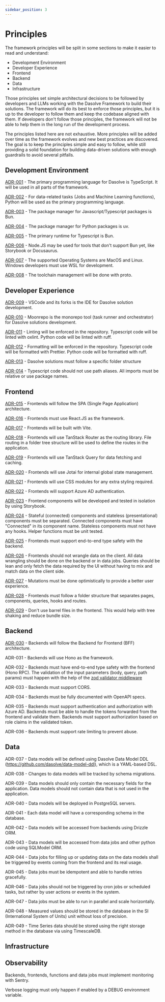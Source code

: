 ```yaml
---
sidebar_position: 3
---
```


# Principles

The framework principles will be split in some sections to make it easier to read and understand:

- Development Environment
- Developer Experience
- Frontend
- Backend
- Data
- Infrastructure

Those principles set simple architectural decisions to be followed by developers and LLMs working with the Dasolve Framework to build their solutions. The framework will do its best to enforce those principles, but it is up to the developer to follow them and keep the codebase aligned with them. If developers don't follow those principles, the framework will not be able to help them in the long run of the development process.

The principles listed here are not exhaustive. More principles will be added over time as the framework evolves and new best practices are discovered. The goal is to keep the principles simple and easy to follow, while still providing a solid foundation for building data-driven solutions with enough guardrails to avoid several pitfalls.

## Development Environment

[ADR-001](./adrs/ADR-001.md) - The primary programming language for Dasolve is TypeScript. It will be used in all parts of the framework.

[ADR-002](./adrs/ADR-002.md) - For data-related tasks (Jobs and Machine Learning functions), Python will be used as the primary programming language.

[ADR-003](./adrs/ADR-003.md) - The package manager for Javascript/Typescript packages is Bun.

[ADR-004](./adrs/ADR-004.md) - The package manager for Python packages is uv.

[ADR-005](./adrs/ADR-005.md) - The primary runtime for Typescript is Bun.

[ADR-006](./adrs/ADR-006.md) - Node.JS may be used for tools that don't support Bun yet, like Storybook or Docusaurus.

[ADR-007](./adrs/ADR-007.md) - The supported Operating Systems are MacOS and Linux. Windows developers must use WSL for development.

[ADR-008](./adrs/ADR-008.md) - The toolchain management will be done with proto.

## Developer Experience

[ADR-009](./adrs/ADR-009.md) - VSCode and its forks is the IDE for Dasolve solution development.

[ADR-010](./adrs/ADR-010.md) - Moonrepo is the monorepo tool (task runner and orchestrator) for Dasolve solutions development.

[ADR-011](./adrs/ADR-011.md) - Linting will be enforced in the repository. Typescript code will be linted with oxlint. Python code will be linted with ruff.

[ADR-012](./adrs/ADR-012.md) - Formatting will be enforced in the repository. Typescript code will be formatted with Prettier. Python code will be formatted with ruff.

[ADR-013](./adrs/ADR-013.md) - Dasolve solutions must follow a specific folder structure

[ADR-014](./adrs/ADR-014.md) - Typescript code should not use path aliases. All imports must be relative or use package names.

## Frontend

[ADR-015](./adrs/ADR-015.md) - Frontends will follow the SPA (Single Page Application) architecture.

[ADR-016](./adrs/ADR-016.md) - Frontends must use React.JS as the framework.

[ADR-017](./adrs/ADR-017.md) - Frontends will be built with Vite.

[ADR-018](./adrs/ADR-018.md) - Frontends will use TanStack Router as the routing library. File routing in a folder tree structure will be used to define the routes in the application.

[ADR-019](./adrs/ADR-019.md) - Frontends will use TanStack Query for data fetching and caching.

[ADR-020](./adrs/ADR-020.md) - Frontends will use Jotai for internal global state management.

[ADR-021](./adrs/ADR-021.md) - Frontends will use CSS modules for any extra styling required.

[ADR-022](./adrs/ADR-022.md) - Frontends will support Azure AD authentication.

[ADR-023](./adrs/ADR-023.md) - Frontend components will be developed and tested in isolation by using Storybook.

[ADR-024](./adrs/ADR-024.md) - Stateful (connected) components and stateless (presentational) components must be separated. Connected components must have "Connected" in its component name. Stateless components must not have any hooks. Helper functions must be unit tested.

[ADR-025](./adrs/ADR-025.md) - Frontends must support end-to-end type safety with the backend.

[ADR-026](./adrs/ADR-026.md) - Frontends should not wrangle data on the client. All data wrangling should be done on the backend or in data jobs. Queries should be lean and only fetch the data required by the UI without having to mix and match data on the client side.

[ADR-027](./adrs/ADR-027.md) - Mutations must be done optimistically to provide a better user experience.

[ADR-028](./adrs/ADR-028.md) - Frontends must follow a folder structure that separates pages, components, queries, hooks and routes.

[ADR-029](./adrs/ADR-029.md) - Don't use barrel files in the frontend. This would help with tree shaking and reduce bundle size.

## Backend

[ADR-030](./adrs/ADR-030.md) - Backends will follow the Backend for Frontend (BFF) architecture.

ADR-031 - Backends will use Hono as the framework.

ADR-032 - Backends must have end-to-end type safety with the frontend (Hono RPC). The validation of the input parameters (body, query, path params) must happen with the help of the [zod validator middleware](https://github.com/honojs/middleware/tree/main/packages/zod-validator)

ADR-033 - Backends must support CORS.

ADR-034 - Backends must be fully documented with OpenAPI specs.

ADR-035 - Backends must support authentication and authorization with Azure AD. Backends must be able to handle the tokens forwarded from the frontend and validate them. Backends must support authorization based on role claims in the validated token.

ADR-036 - Backends must support rate limiting to prevent abuse.

## Data

ADR-037 - Data models will be defined using Dasolve Data Model DDL (https://github.com/dasolve/data-model-ddl), which is a YAML-based DSL.

ADR-038 - Changes to data models will be tracked by schema migrations.

ADR-039 - Data models should only contain the necessary fields for the application. Data models should not contain data that is not used in the application.

ADR-040 - Data models will be deployed in PostgreSQL servers.

ADR-041 - Each data model will have a corresponding schema in the database.

ADR-042 - Data models will be accessed from backends using Drizzle ORM.

ADR-043 - Data models will be accessed from data jobs and other python code using SQLModel ORM.

ADR-044 - Data jobs for filling up or updating data on the data models shall be triggered by events coming from the frontend and its real usage.

ADR-045 - Data jobs must be idempotent and able to handle retries gracefully.

ADR-046 - Data jobs should not be triggered by cron jobs or scheduled tasks, but rather by user actions or events in the system.

ADR-047 - Data jobs must be able to run in parallel and scale horizontally.

ADR-048 - Measured values should be stored in the database in the SI (International System of Units) unit without loss of precision.

ADR-049 - Time Series data should be stored using the right storage method in the database via using TimescaleDB.

## Infrastructure

## Observability

Backends, frontends, functions and data jobs must implement monitoring with Sentry.

Verbose logging must only happen if enabled by a DEBUG environment variable.
